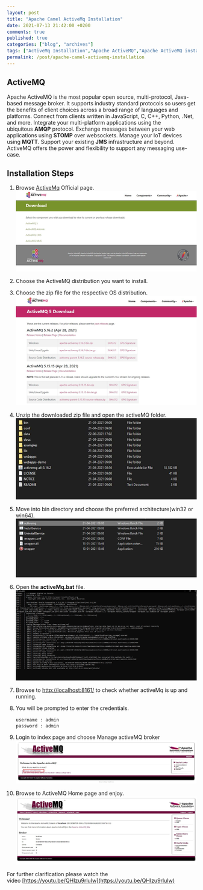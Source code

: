 ```yaml
---
layout: post
title: "Apache Camel ActiveMq Installation"
date: 2021-07-13 21:42:00 +0200
comments: true
published: true
categories: ["blog", "archives"]
tags: ["ActiveMq Installation","Apache ActiveMQ","Apache ActiveMQ installation"]
permalink: /post/apache-camel-activemq-installation
---
```

## ActiveMQ

Apache ActiveMQ is the most popular open source, multi-protocol, Java-based message broker. It supports industry standard protocols so users get the benefits of client choices across a broad range of languages and platforms. Connect from clients written in JavaScript, C, C++, Python, .Net, and more. Integrate your multi-platform applications using the ubiquitous **AMQP** protocol. Exchange messages between your web applications using **STOMP** over websockets. Manage your IoT devices using **MQTT**. Support your existing **JMS** infrastructure and beyond. ActiveMQ offers the power and flexibility to support any messaging use-case.

## Installation Steps

1.  Browse [ActiveMq](https://activemq.apache.org/download) Official page.![](/assets/img/posts/2021/07/officialpageActiveMq.JPG)
2.  Choose the ActiveMQ distribution you want to install.
3.  Choose the zip file for the respective OS distribution.![](/assets/img/posts/2021/07/activeMqVersion.JPG)
4.  Unzip the downloaded zip file and open the activeMQ folder.        ![](/assets/img/posts/2021/07/directory.JPG)
5.  Move into bin directory and choose the preferred architecture(win32 or win64).![](/assets/img/posts/2021/07/starter.JPG)
6.  Open the **activeMq.bat** file.![](/assets/img/posts/2021/07/startedlog.JPG)
7.  Browse to [http://localhost:8161/](http://localhost:8161/) to check whether activeMq is up and running.
8.  You will be prompted to enter the credentials. 
    
    ``` 
    username : admin
    password : admin
    ```
    
9.  Login to index page and choose Manage activeMQ broker![](/assets/img/posts/2021/07/manage.jpg)
10.  Browse to ActiveMQ Home page and enjoy.![](/assets/img/posts/2021/07/installedPage.JPG)

For further clarification please watch the video [https://youtu.be/QHIzu9rluIw](https://youtu.be/QHIzu9rluIw)